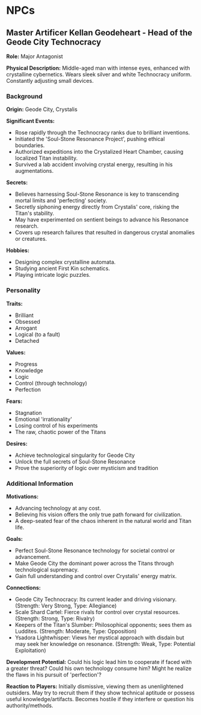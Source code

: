 # NPCs

## Master Artificer Kellan Geodeheart - Head of the Geode City Technocracy

**Role:** Major Antagonist

**Physical Description:** Middle-aged man with intense eyes, enhanced with crystalline cybernetics. Wears sleek silver and white Technocracy uniform. Constantly adjusting small devices.

### Background

**Origin:** Geode City, Crystalis

**Significant Events:**
- Rose rapidly through the Technocracy ranks due to brilliant inventions.
- Initiated the 'Soul-Stone Resonance Project', pushing ethical boundaries.
- Authorized expeditions into the Crystalized Heart Chamber, causing localized Titan instability.
- Survived a lab accident involving crystal energy, resulting in his augmentations.

**Secrets:**
- Believes harnessing Soul-Stone Resonance is key to transcending mortal limits and 'perfecting' society.
- Secretly siphoning energy directly from Crystalis' core, risking the Titan's stability.
- May have experimented on sentient beings to advance his Resonance research.
- Covers up research failures that resulted in dangerous crystal anomalies or creatures.

**Hobbies:**
- Designing complex crystalline automata.
- Studying ancient First Kin schematics.
- Playing intricate logic puzzles.

### Personality

**Traits:**
- Brilliant
- Obsessed
- Arrogant
- Logical (to a fault)
- Detached

**Values:**
- Progress
- Knowledge
- Logic
- Control (through technology)
- Perfection

**Fears:**
- Stagnation
- Emotional 'irrationality'
- Losing control of his experiments
- The raw, chaotic power of the Titans

**Desires:**
- Achieve technological singularity for Geode City
- Unlock the full secrets of Soul-Stone Resonance
- Prove the superiority of logic over mysticism and tradition

### Additional Information

**Motivations:**
- Advancing technology at any cost.
- Believing his vision offers the only true path forward for civilization.
- A deep-seated fear of the chaos inherent in the natural world and Titan life.

**Goals:**
- Perfect Soul-Stone Resonance technology for societal control or advancement.
- Make Geode City the dominant power across the Titans through technological supremacy.
- Gain full understanding and control over Crystalis' energy matrix.

**Connections:**
- Geode City Technocracy: Its current leader and driving visionary. (Strength: Very Strong, Type: Allegiance)
- Scale Shard Cartel: Fierce rivals for control over crystal resources. (Strength: Strong, Type: Rivalry)
- Keepers of the Titan's Slumber: Philosophical opponents; sees them as Luddites. (Strength: Moderate, Type: Opposition)
- Ysadora Lightwhisper: Views her mystical approach with disdain but may seek her knowledge on resonance. (Strength: Weak, Type: Potential Exploitation)

**Development Potential:** Could his logic lead him to cooperate if faced with a greater threat? Could his own technology consume him? Might he realize the flaws in his pursuit of 'perfection'?

**Reaction to Players:** Initially dismissive, viewing them as unenlightened outsiders. May try to recruit them if they show technical aptitude or possess useful knowledge/artifacts. Becomes hostile if they interfere or question his authority/methods.